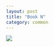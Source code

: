 ```yaml
---
layout: post
title: "Book N"
category: common
---
```

![](https://pics.livejournal.com/quillcraft/pic/001gwcyx)
